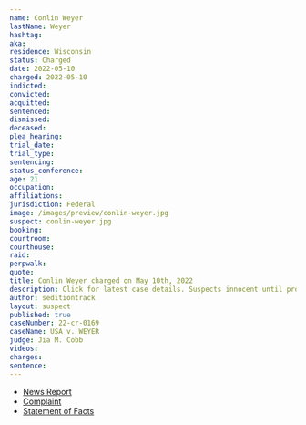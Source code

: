 ```yaml
---
name: Conlin Weyer
lastName: Weyer
hashtag:
aka:
residence: Wisconsin
status: Charged
date: 2022-05-10
charged: 2022-05-10
indicted:
convicted:
acquitted:
sentenced:
dismissed:
deceased:
plea_hearing:
trial_date:
trial_type:
sentencing:
status_conference:
age: 21
occupation:
affiliations:
jurisdiction: Federal
image: /images/preview/conlin-weyer.jpg
suspect: conlin-weyer.jpg
booking:
courtroom:
courthouse:
raid:
perpwalk:
quote:
title: Conlin Weyer charged on May 10th, 2022
description: Click for latest case details. Suspects innocent until proven guilty.
author: seditiontrack
layout: suspect
published: true
caseNumber: 22-cr-0169
caseName: USA v. WEYER
judge: Jia M. Cobb
videos:
charges:
sentence:
---
```

- [News Report](https://www.wisn.com/article/wisconsin-man-charged-in-capitol-riot/39996062)
- [Complaint](https://www.justice.gov/usao-dc/case-multi-defendant/file/1505816/download)
- [Statement of Facts](https://www.justice.gov/usao-dc/case-multi-defendant/file/1505821/download)
